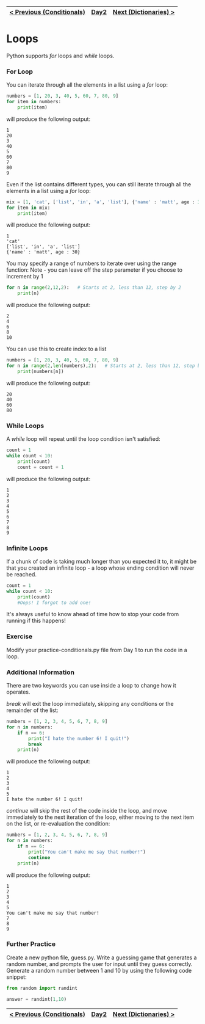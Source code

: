 |[< Previous (Conditionals)](Conditionals.md) | [Day2](../README.md)| [Next (Dictionaries) >](Dictionaries.md) |
|----|----|----|
# Loops

Python supports _for_ loops and _while_ loops.

### For Loop
You can iterate through all the elements in a list using a _for_ loop:

```python
numbers = [1, 20, 3, 40, 5, 60, 7, 80, 9]
for item in numbers:
    print(item)
```
will produce the following output:
```
1
20
3
40
5
60
7
80
9
```

Even if the list contains different types, you can still iterate through all the elements in a list using a _for_ loop:

```python
mix = [1, 'cat', ['list', 'in', 'a', 'list'], {'name' : 'matt', age : 30}]
for item in mix:
    print(item)
```
will produce the following output:
```
1
'cat'
['list', 'in', 'a', 'list']
{'name' : 'matt', age : 30}
```

You may specify a range of numbers to iterate over using the range function:
Note - you can leave off the step parameter if you choose to increment by 1

```python
for n in range(2,12,2):   # Starts at 2, less than 12, step by 2
    print(n)
```
will produce the following output:
```
2
4
6
8
10
```

You can use this to create index to a list

```python
numbers = [1, 20, 3, 40, 5, 60, 7, 80, 9]
for n in range(2,len(numbers),2):   # Starts at 2, less than 12, step by 2
    print(numbers[n])
```
will produce the following output:
```
20
40
60
80
```

### While Loops

A _while_ loop will repeat until the loop condition isn't satisfied:

```python
count = 1
while count < 10:
    print(count)
    count = count + 1
```
will produce the following output:
```
1
2
3
4
5
6
7
8
9
```

### Infinite Loops

If a chunk of code is taking much longer than you expected it to, it might be that you
created an infinite loop - a loop whose ending condition will never be reached.

```python
count = 1
while count < 10:
    print(count)
    #Oops! I forgot to add one!
```

It's always useful to know ahead of time how to stop your code from running if this
happens!

### Exercise

Modify your practice-conditionals.py file from Day 1 to run the code in a loop.

### Additional Information

There are two keywords you can use inside a loop to change how it operates.

_break_ will exit the loop immediately, skipping any conditions or the remainder
of the list:

```python
numbers = [1, 2, 3, 4, 5, 6, 7, 8, 9]
for n in numbers:
    if n == 6:
        print("I hate the number 6! I quit!")
        break
    print(n)
```
will produce the following output:
```
1
2
3
4
5
I hate the number 6! I quit!
```

_continue_ will skip the rest of the code inside the loop, and move immediately to the
next iteration of the loop, either moving to the next item on the list, or re-evaluation
the condition:

```python
numbers = [1, 2, 3, 4, 5, 6, 7, 8, 9]
for n in numbers:
    if n == 6:
        print("You can't make me say that number!")
        continue
    print(n)
```
will produce the following output:
```
1
2
3
4
5
You can't make me say that number!
7
8
9
```

### Further Practice

Create a new python file, guess.py. Write a guessing game that generates a random number, and prompts 
the user for input until they guess correctly. Generate a random number between 1 and 10 by 
using the following code snippet:

```python
from random import randint

answer = randint(1,10)
```

|[< Previous (Conditionals)](Conditionals.md) | [Day2](../README.md)| [Next (Dictionaries) >](Dictionaries.md) |
|----|----|----|